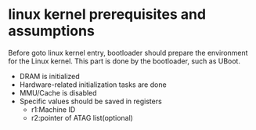 # linux kernel prerequisites and assumptions #

Before goto linux kernel entry, bootloader should prepare the environment for the Linux kernel. This part is done by the bootloader, such as UBoot.

* DRAM is initialized
* Hardware-related initialization tasks are done
* MMU/Cache is disabled
* Specific values should be saved in registers
  * r1:Machine ID
  * r2:pointer of ATAG list(optional)
